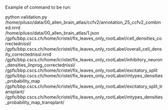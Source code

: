 Example of command to be run:

python validation.py \
    /home/piluso/data/00_allen_brain_atlas/ccfv2/annotation_25_ccfv2_combined.nrrd \
    /home/piluso/data/00_allen_brain_atlas/1.json \
    /gpfs/bbp.cscs.ch/home/lcristel/fix_leaves_only_rootLabel/cell_densities_correctednissl/  \
    /gpfs/bbp.cscs.ch/home/lcristel/fix_leaves_only_rootLabel/overall_cell_density_correctednissl.nrrd \
    /gpfs/bbp.cscs.ch/home/lcristel/fix_leaves_only_rootLabel/inhibitory_neuron_densities_linprog_correctednissl/ \
    /gpfs/bbp.cscs.ch/home/lcristel/fix_leaves_only_rootLabel/excitatory_split \
    /gpfs/bbp.cscs.ch/home/lcristel/fix_leaves_only_rootLabel/mtypes_densities_probability_map \
    /gpfs/bbp.cscs.ch/home/lcristel/fix_leaves_only_rootLabel/excitatory_split_transplant/ \
    /gpfs/bbp.cscs.ch/home/lcristel/fix_leaves_only_rootLabel/mtypes_densities_probability_map_transplant/
